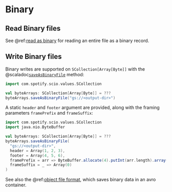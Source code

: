 # Binary

## Read Binary files

See @ref:[read as binary](ReadFiles.md#read-as-binary) for reading an entire file as a binary record.

## Write Binary files

Binary writes are supported on `SCollection[Array[Byte]]` with the @scaladoc[`saveAsBinaryFile`](com.spotify.scio.values.SCollection#saveAsBinaryFile(path:String,numShards:Int,prefix:String,suffix:String,compression:org.apache.beam.sdk.io.Compression,header:Array[Byte],footer:Array[Byte],shardNameTemplate:String,framePrefix:Array[Byte]=%3EArray[Byte],frameSuffix:Array[Byte]=%3EArray[Byte],tempDirectory:String,filenamePolicySupplier:com.spotify.scio.util.FilenamePolicySupplier)(implicitev:T%3C:%3CArray[Byte]):com.spotify.scio.io.ClosedTap[Nothing]) method:

```scala mdoc:compile-only
import com.spotify.scio.values.SCollection

val byteArrays: SCollection[Array[Byte]] = ???
byteArrays.saveAsBinaryFile("gs://<output-dir>")
```

A static `header` and `footer` argument are provided, along with the framing parameters `framePrefix` and `frameSuffix`:

```scala mdoc:compile-only
import com.spotify.scio.values.SCollection
import java.nio.ByteBuffer

val byteArrays: SCollection[Array[Byte]] = ???
byteArrays.saveAsBinaryFile(
  "gs://<output-dir>",
  header = Array(1, 2, 3),
  footer = Array(4, 5, 6),
  framePrefix = arr => ByteBuffer.allocate(4).putInt(arr.length).array(),
  frameSuffix = _ => Array(0)
)
```

See also the @ref:[object file format](Object.md), which saves binary data in an avro container.
